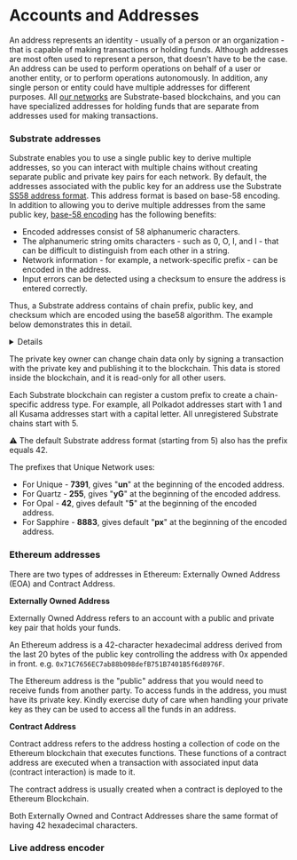 # Accounts and Addresses

An address represents an identity - usually of a person or an organization - that is capable of making transactions or holding funds. 
Although addresses are most often used to represent a person, that doesn't have to be the case. An address can be used to perform operations 
on behalf of a user or another entity, or to perform operations autonomously. In addition, any single person or entity could have multiple
addresses for different purposes. All [our networks](/networks/index.md) are Substrate-based blockchains, and you can have specialized addresses for holding funds that 
are separate from addresses used for making transactions.

### Substrate addresses

Substrate enables you to use a single public key to derive multiple addresses, so you can interact with multiple chains without creating separate 
public and private key pairs for each network. By default, the addresses associated with the public key for an address use 
the Substrate [SS58 address format](https://docs.substrate.io/reference/glossary/#ss58-address-format). This address format is based on base-58 encoding. 
In addition to allowing you to derive multiple addresses from the same public key, [base-58 encoding](https://digitalbazaar.github.io/base58-spec/) has the following benefits:

* Encoded addresses consist of 58 alphanumeric characters.
* The alphanumeric string omits characters - such as 0, O, I, and l - that can be difficult to distinguish from each other in a string.
* Network information - for example, a network-specific prefix - can be encoded in the address.
* Input errors can be detected using a checksum to ensure the address is entered correctly.

Thus, a Substrate address contains of chain prefix, public key, and checksum which are encoded using the base58 algorithm. The example below
demonstrates this in detail.

<Details fontSize="22">
<template v-slot:header>Example</template>
<template v-slot:body>

Let's take a Substrate address, e.g. `yGHGXr2qCKygrxFw16XXEYRLmQwQt8RN8eMN5UuuJ17ZFPosP`. Using the [@unique-nft/api](https://www.npmjs.com/package/@unique-nft/api) library, we can decode the address. 

```ts:no-line-numbers
import {UniqueUtils} from '@unique-nft/api'

const Address = UniqueUtils.Address
  ...  
Address.substrate.decode('unk9GwxLcJ7VHE75RgDYuRjuewZBGWHWvwgdVMSN3pPz9bY52')
// or
Address.substrate.decode('yGJMj5z32dpBUigGVFgatC382Ti3FNVSKyfgi87UF7f786MJL')
```

The result is following. Please note that both calls give the same result since we receive a public key which is the same in both addresses, they are equal just presented in different formats (Unique and Quartz). 

![public key](../images/array-address.png)

Now, let's use another decoder that will provide not only public key as a result. 

```ts:no-line-numbers
import {algorithms} from "@unique-nft/utils/address"

... 
algorithms.base58.decode('unk9GwxLcJ7VHE75RgDYuRjuewZBGWHWvwgdVMSN3pPz9bY52')
``` 

The result below contains exactly the same public key (highlighted in red), a chain prefix, and a checksum. 
A chain prefix can also be represented by one value (i.e. for prefix 5, the first value of the 
array will be 42). This depends on how many bites are needed to store a prefix value.
Checksum is calculated using both prefix and public key. Thus, these values depend
on the chain prefix, as well. 

![full address](../images/array-full.png)

![prefix 42](../images/prefix42.png)

The reverse operation will show that the encoding and decoding work in both directions. 

```ts:no-line-numbers
algorithms.base58.encode(new Uint8Array( [
    119, 220, 248, 204, 117, 247, 109,  70, 195,
    177, 197, 242, 112, 254,   6, 200,
    255, 222, 171, 142,  94, 171, 151,
    242,  51,  31, 180, 145,  35, 180,
    140, 235,  42, 125, 41, 181
  ]))
// unk9GwxLcJ7VHE75RgDYuRjuewZBGWHWvwgdVMSN3pPz9bY52
```

</template>
</Details>

The private key owner can change chain data only by signing a transaction with the private key and publishing it to the blockchain.
This data is stored inside the blockchain, and it is read-only for all other users.

<!---
Blockchain accounts are quite different thing from what we use for web2 accounts. They don't necessarily have any server data. Basically, the account consists of these things:
* _A private key_ (the seed phrase allows to generate one) is stored by a user in secret.
* _Address_ (usually it is some hash or encoding of the public key) - publicly known.
* _Chain data_ associated with the address - in the case of Unique, it is all public.
-->

Each Substrate blockchain can register a custom prefix to create a chain-specific address type. For example, all Polkadot addresses start with 1 and all Kusama addresses start with a capital letter. All unregistered Substrate chains start with 5.

:warning: The default Substrate address format (starting from 5) also has the prefix equals 42.

The prefixes that Unique Network uses:

- For Unique - **7391**, gives "**un**" at the beginning of the encoded address.
- For Quartz - **255**, gives "**yG**" at the beginning of the encoded address.
- For Opal - **42**, gives default "**5**" at the beginning of the encoded address.
- For Sapphire - **8883**, gives default "**px**" at the beginning of the encoded address.

### Ethereum addresses

There are two types of addresses in Ethereum: Externally Owned Address (EOA) and Contract Address.

**Externally Owned Address**

Externally Owned Address refers to an account with a public and private key pair that holds your funds.

An Ethereum address is a 42-character hexadecimal address derived from the last 20 bytes of the public key controlling the address with 0x appended in front. e.g. `0x71C7656EC7ab88b098defB751B7401B5f6d8976F`.

The Ethereum address is the "public" address that you would need to receive funds from another party. To access funds in the address, you must have its private key. 
Kindly exercise duty of care when handling your private key as they can be used to access all the funds in an address.

**Contract Address**

Contract address refers to the address hosting a collection of code on the Ethereum blockchain that executes functions. These functions of a contract address are executed when a transaction with associated input data (contract interaction) is made to it.

The contract address is usually created when a contract is deployed to the Ethereum Blockchain.

Both Externally Owned and Contract Addresses share the same format of having 42 hexadecimal characters.

### Live address encoder
<br/>
<SubEthCoder/>


